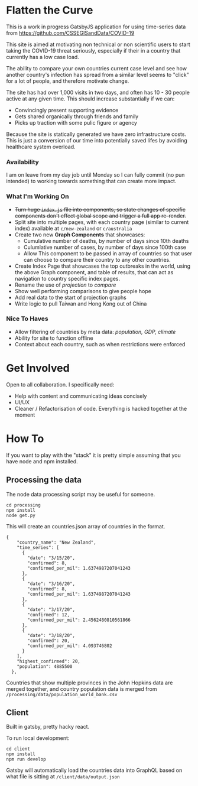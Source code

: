 # Flatten the Curve

This is a work in progress GatsbyJS application for using time-series data from https://github.com/CSSEGISandData/COVID-19

This site is aimed at motivating non technical or non scientific users to start taking the COVID-19 threat seriously, especially if their in a country that currently has a low case load. 

The ability to compare your own countries current case level and see how another country's infection has spread from a similar level seems to "click" for a lot of people, and therefore motivate change. 

The site has had over 1,000 visits in two days, and often has 10 - 30 people active at any given time. 
This should increase substantially if we can:
  - Convincingly present supporting evidence 
  - Gets shared organically through friends and family
  - Picks up traction with some pulic figure or agency

Because the site is statically generated we have zero infrastructure costs. This is just a conversion of our time into potentially saved lifes by avoiding healthcare system overload.

### Availability
I am on leave from my day job until Monday so I can fully commit (no pun intended) to working towards something that can create more impact.

### What I'm Working On
- ~~Turn huge `index.js` file into components, so state changes of specific components don't effect global scope and trigger a full app re-render.~~
- Split site into multiple pages, with each country page (similar to current index) available at `c/new-zealand` or `c/australia`
- Create two new **Graph Components**  that showcases:
  - Cumulative number of deaths, by number of days since 10th deaths
  - Culumlative number of cases, by number of days since 100th case
  - Allow This component to be passed in array of countries so that user can choose to compare their country to any other countries.
- Create Index Page that showcases the top outbreaks in the world, using the above Graph component, and table of results, that can act as navigation to country specific index pages.
- Rename the use of *projection* to *compare*
- Show well performing comparisons to give people hope
- Add real data to the start of projection graphs
- Write logic to pull Taiwan and Hong Kong out of China

### Nice To Haves
- Allow filtering of countries by meta data: *population, GDP, climate*
- Ability for site to function offline
- Context about each country, such as when restrictions were enforced

# Get Involved
Open to all collaboration. I specifically need:
- Help with content and communicating ideas concisely
- UI/UX
- Cleaner / Refactorisation of code. Everything is hacked together at the moment

# How To
If you want to play with the "stack" it is pretty simple  assuming that you have node and npm installed.

## Processing the data
The node data processing script may be useful for someone.
```
cd processing
npm install 
node get.py
```
This will create an countries.json array of countries in the format. 
```
{
    "country_name": "New Zealand",
    "time_series": [
      {
        "date": "3/15/20",
        "confirmed": 8,
        "confirmed_per_mil": 1.6374987207041243
      },
      {
        "date": "3/16/20",
        "confirmed": 8,
        "confirmed_per_mil": 1.6374987207041243
      },
      {
        "date": "3/17/20",
        "confirmed": 12,
        "confirmed_per_mil": 2.4562480810561866
      },
      {
        "date": "3/18/20",
        "confirmed": 20,
        "confirmed_per_mil": 4.093746802
      }
    ],
    "highest_confirmed": 20,
    "population": 4885500
  },
```
Countries that show multiple provinces in the John Hopkins data are merged together, and country population data is merged from `/processing/data/population_world_bank.csv`

## Client
Built in gatsby, pretty hacky react.

To run local development:
```
cd client
npm install
npm run develop
``` 
Gatsby will automatically load the countries data into GraphQL based on what file is sitting at `/client/data/output.json`


